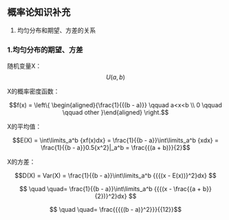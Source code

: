 ## 概率论知识补充

1. 均匀分布和期望、方差的关系

### 1.均匀分布的期望、方差

随机变量X：$$U(a,b)$$

X的概率密度函数：

$$f(x) = \left\{ \begin{aligned}{\frac{1}{{(b - a)}} \qquad a<x<b \\ 0 \qquad \qquad other }\end{aligned}  \right.$$

X的平均值：

$$E(X) = \int\limits_a^b {xf(x)dx}  = \frac{1}{{b - a}}\int\limits_a^b {xdx}  = \frac{1}{{b - a}}0.5{x^2}|_a^b = \frac{{(a + b)}}{2}$$

X的方差：

$$D(X) = Var(X) = \frac{1}{{b - a}}\int\limits_a^b {{{(x - E(x))}^2}dx} $$

$$ \quad \quad= \frac{1}{{b - a}}\int\limits_a^b {{{(x - \frac{{a + b}}{2})}^2}dx} $$

$$ \quad \quad= \frac{{{{(b - a)}^2}}}{{12}}$$







